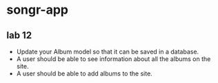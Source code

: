 # songr-app
## lab 12 
- Update your Album model so that it can be saved in a database.  
- A user should be able to see information about all the albums on the site.
- A user should be able to add albums to the site.